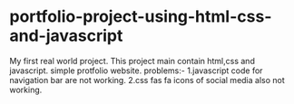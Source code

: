 # portfolio-project-using-html-css-and-javascript
My first real world project.
This project main contain html,css and javascript.
simple protfolio website.
problems:-
1.javascript code for navigation bar are not working.
2.css fas fa icons of social media also not working.
